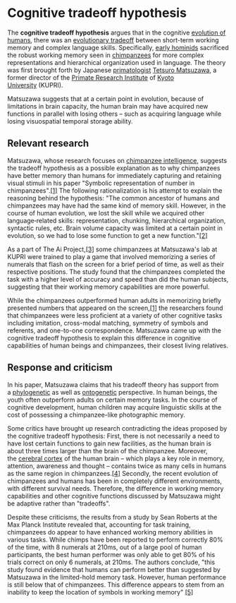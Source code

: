 # Cognitive tradeoff hypothesis


The **cognitive tradeoff hypothesis** argues that in the cognitive [evolution of humans](https://en.wikipedia.org/wiki/Evolution_of_humans "Evolution of humans"), there was an [evolutionary tradeoff](https://en.wikipedia.org/wiki/Evolutionary_tradeoff "Evolutionary tradeoff") between short-term working memory and complex language skills. Specifically, [early hominids](https://en.wikipedia.org/wiki/Timeline_of_human_evolution#Hominidae "Timeline of human evolution") sacrificed the robust working memory seen in [chimpanzees](https://en.wikipedia.org/wiki/Chimpanzees "Chimpanzees") for more complex representations and hierarchical organization used in language. The theory was first brought forth by Japanese [primatologist](https://en.wikipedia.org/wiki/Primatologist "Primatologist") [Tetsuro Matsuzawa](https://en.wikipedia.org/wiki/Tetsuro_Matsuzawa "Tetsuro Matsuzawa"), a former director of the [Primate Research Institute](https://en.wikipedia.org/wiki/Primate_Research_Institute "Primate Research Institute") of [Kyoto University](https://en.wikipedia.org/wiki/Kyoto_University "Kyoto University") (KUPRI).

Matsuzawa suggests that at a certain point in evolution, because of limitations in brain capacity, the human brain may have acquired new functions in parallel with losing others – such as acquiring language while losing visuospatial temporal storage ability.

## Relevant research

Matsuzawa, whose research focuses on [chimpanzee intelligence](https://en.wikipedia.org/wiki/Animal_cognition "Animal cognition"), suggests the tradeoff hypothesis as a possible explanation as to why chimpanzees have better memory than humans for immediately capturing and retaining visual stimuli in his paper "Symbolic representation of number in chimpanzees".[[1]](https://en.wikipedia.org/wiki/Cognitive_tradeoff_hypothesis#cite_note-:1-1) The following rationalization is his attempt to explain the reasoning behind the hypothesis: "The common ancestor of humans and chimpanzees may have had the same kind of memory skill. However, in the course of human evolution, we lost the skill while we acquired other language‐related skills: representation, chunking, hierarchical organization, syntactic rules, etc. Brain volume capacity was limited at a certain point in evolution, so we had to lose some function to get a new function."[[2]](https://en.wikipedia.org/wiki/Cognitive_tradeoff_hypothesis#cite_note-:0-2)

As a part of The Ai Project,[[3]](https://en.wikipedia.org/wiki/Cognitive_tradeoff_hypothesis#cite_note-3) some chimpanzees at Matsuzawa's lab at KUPRI were trained to play a game that involved memorizing a series of numerals that flash on the screen for a brief period of time, as well as their respective positions. The study found that the chimpanzees completed the task with a higher level of accuracy and speed than did the human subjects, suggesting that their working memory capabilities are more powerful.

While the chimpanzees outperformed human adults in memorizing briefly presented numbers that appeared on the screen,[[1]](https://en.wikipedia.org/wiki/Cognitive_tradeoff_hypothesis#cite_note-:1-1) the researchers found that chimpanzees were less proficient at a variety of other cognitive tasks including imitation, cross-modal matching, symmetry of symbols and referents, and one-to-one correspondence. Matsuzawa came up with the cognitive tradeoff hypothesis to explain this difference in cognitive capabilities of human beings and chimpanzees, their closest living relatives.

## Response and criticism

In his paper, Matsuzawa claims that his tradeoff theory has support from a [phylogenetic](https://en.wikipedia.org/wiki/Phylogenetics "Phylogenetics") as well as [ontogenetic](https://en.wikipedia.org/wiki/Ontogeny "Ontogeny") perspective. In human beings, the youth often outperform adults on certain memory tasks. In the course of cognitive development, human children may acquire linguistic skills at the cost of possessing a chimpanzee-like photographic memory.

Some critics have brought up research contradicting the ideas proposed by the cognitive tradeoff hypothesis: First, there is not necessarily a need to have lost certain functions to gain new facilities, as the human brain is about three times larger than the brain of the chimpanzee. Moreover, the [cerebral cortex](https://en.wikipedia.org/wiki/Cerebral_cortex "Cerebral cortex") of the human brain – which plays a key role in memory, attention, awareness and thought – contains twice as many cells in humans as the same region in chimpanzees.[[4]](https://en.wikipedia.org/wiki/Cognitive_tradeoff_hypothesis#cite_note-4) Secondly, the recent evolution of chimpanzees and humans has been in completely different environments, with different survival needs. Therefore, the difference in working memory capabilities and other cognitive functions discussed by Matsuzawa might be adaptive rather than "tradeoffs".

Despite these criticisms, the results from a study by Sean Roberts at the Max Planck Institute revealed that, accounting for task training, chimpanzees do appear to have enhanced working memory abilities in various tasks. While chimps have been reported to perform correctly 80% of the time, with 8 numerals at 210ms, out of a large pool of human participants, the best human performer was only able to get 80% of his trials correct on only 6 numerals, at 210ms. The authors conclude, "this study found evidence that humans can perform better than suggested by Matsuzawa in the limited-hold memory task. However, human performance is still below that of chimpanzees. This difference appears to stem from an inability to keep the location of symbols in working memory" [[5]](https://en.wikipedia.org/wiki/Cognitive_tradeoff_hypothesis#cite_note-5)